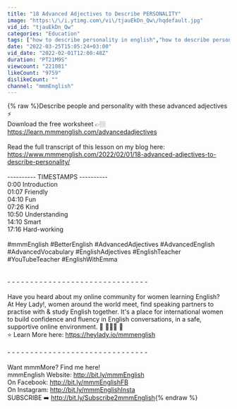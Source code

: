 ```yaml
---
title: "18 Advanced Adjectives to Describe PERSONALITY"
image: "https:\/\/i.ytimg.com\/vi\/tjauEkDn_Qw\/hqdefault.jpg"
vid_id: "tjauEkDn_Qw"
categories: "Education"
tags: ["how to describe personality in english","how to describe personality","advanced adjectives to describe personality"]
date: "2022-03-25T15:05:24+03:00"
vid_date: "2022-02-01T12:00:48Z"
duration: "PT21M9S"
viewcount: "221081"
likeCount: "9759"
dislikeCount: ""
channel: "mmmEnglish"
---
```

{% raw %}Describe people and personality with these advanced adjectives ⚡️ <br />Download the free worksheet 👉🏼 <a rel="nofollow" target="blank" href="https://learn.mmmenglish.com/advancedadjectives">https://learn.mmmenglish.com/advancedadjectives</a><br /><br />Read the full transcript of this lesson on my blog here:<br /><a rel="nofollow" target="blank" href="https://www.mmmenglish.com/2022/02/01/18-advanced-adjectives-to-describe-personality/">https://www.mmmenglish.com/2022/02/01/18-advanced-adjectives-to-describe-personality/</a><br /><br />---------- TIMESTAMPS ----------<br />0:00 Introduction<br />01:07 Friendly<br />04:10 Fun<br />07:26 Kind<br />10:50 Understanding<br />14:10 Smart<br />17:16 Hard-working<br /><br />#mmmEnglish #BetterEnglish #AdvancedAdjectives #AdvancedEnglish #AdvancedVocabulary #EnglishAdjectives #EnglishTeacher #YouTubeTeacher #EnglishWithEmma <br /><br /><br />- - - - - - - - - - - - - - - - - - - - - - - - - - - - - - -<br /><br />Have you heard about my online community for women learning English? <br />At Hey Lady!, women around the world meet, find speaking partners to practise with &amp; study English together. It's a place for international women to build confidence and fluency in English conversations, in a safe, supportive online environment. 🌈 🤸🏻‍♀️ 💫<br />⭐️ Learn More here: <a rel="nofollow" target="blank" href="https://heylady.io/mmmenglish">https://heylady.io/mmmenglish</a><br /><br />- - - - - - - - - - - - - - - - - - - - - - - - - - - - - - -<br /><br />Want mmmMore? Find me here!<br />mmmEnglish Website: <a rel="nofollow" target="blank" href="http://bit.ly/mmmEnglish​">http://bit.ly/mmmEnglish​</a> <br />On Facebook: <a rel="nofollow" target="blank" href="http://bit.ly/mmmEnglishFB​">http://bit.ly/mmmEnglishFB​</a><br />On Instagram: <a rel="nofollow" target="blank" href="http://bit.ly/mmmEnglishInsta​">http://bit.ly/mmmEnglishInsta​</a> <br />SUBSCRIBE ➡️  <a rel="nofollow" target="blank" href="http://bit.ly/Subscribe2mmmEnglish">http://bit.ly/Subscribe2mmmEnglish</a>{% endraw %}
